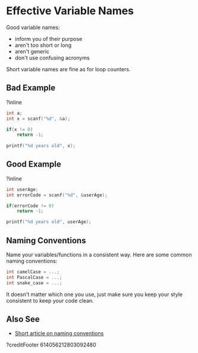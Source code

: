 # Effective Variable Names
Good variable names:
- inform you of their purpose
- aren't too short or long
- aren't generic
- don't use confusing acronyms

Short variable names are fine as for loop counters.
## Bad Example
?inline
```c
int a;
int x = scanf("%d", &a);

if(x != 0)
    return -1;
    
printf("%d years old", x);
```
## Good Example
?inline
```c
int userAge;
int errorCode = scanf("%d", &userAge);

if(errorCode != 0)
    return -1;

printf("%d years old", userAge);
```

## Naming Conventions
Name your variables/functions in a consistent way. Here are some common naming conventions:
```c
int camelCase = ...;
int PascalCase = ...;
int snake_case = ...;
```
It doesn't matter which one you use, just make sure you keep your style consistent to keep your code clean.
## Also See
- [Short article on naming conventions](https://www.theserverside.com/feature/A-guide-to-common-variable-naming-conventions)

?creditFooter 614056212803092480
